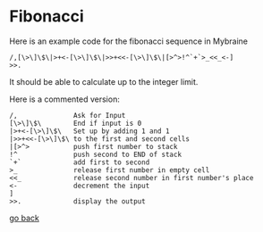 # Fibonacci

Here is an example code for the fibonacci sequence in Mybraine

```
/,[\>\]\$\|>+<-[\>\]\$\|>>+<<-[\>\]\$\|[>^>!^`+`>_<<_<-]
>>.
```
It should be able to calculate up to the integer limit.

Here is a commented version:

```
/,              Ask for Input
[\>\]\$\        End if input is 0
|>+<-[\>\]\$\   Set up by adding 1 and 1
|>>+<<-[\>\]\$\ to the first and second cells
|[>^>           push first number to stack
!^              push second to END of stack
`+`             add first to second
>_              release first number in empty cell
<<_             release second number in first number's place
<-              decrement the input
] 
>>.             display the output
```

[go back](#Documentation/_README.md)